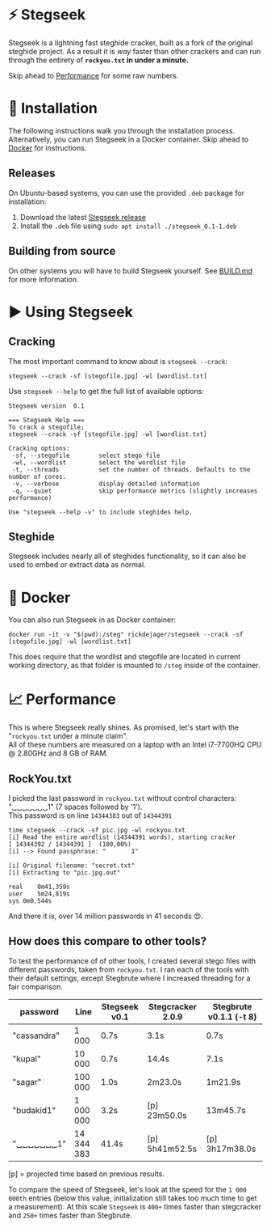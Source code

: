 # :zap: Stegseek

Stegseek is a lightning fast steghide cracker, built as a fork of the original steghide project. As a result it is _way_ faster than other crackers and can run through the entirety of **`rockyou.txt` in under a minute.**

Skip ahead to [Performance](#chart_with_upwards_trend-performance) for some raw numbers.

# :wrench: Installation

The following instructions walk you through the installation process. Alternatively, you can run Stegseek in a Docker container. Skip ahead to [Docker](#whale-docker) for instructions.

## Releases

On Ubuntu-based systems, you can use the provided `.deb` package for installation:

1. Download the latest [Stegseek release](https://github.com/RickdeJager/stegseek/releases)
1. Install the `.deb` file using `sudo apt install ./stegseek_0.1-1.deb`

## Building from source
On other systems you will have to build Stegseek yourself. See [BUILD.md](BUILD.md) for more information.  

# :arrow_forward: Using Stegseek

## Cracking
The most important command to know about is `stegseek --crack`:
```
stegseek --crack -sf [stegofile.jpg] -wl [wordlist.txt]
```

Use `stegseek --help` to get the full list of available options:
```
Stegseek version  0.1

=== Stegseek Help ===
To crack a stegofile;
stegseek --crack -sf [stegofile.jpg] -wl [wordlist.txt]

Cracking options:
 -sf, --stegofile        select stego file
 -wl, --wordlist         select the wordlist file
 -t, --threads           set the number of threads. Defaults to the number of cores.
 -v, --verbose           display detailed information
 -q, --quiet             skip performance metrics (slightly increases performance)

Use "stegseek --help -v" to include steghides help.
```

## Steghide
Stegseek includes nearly all of steghides functionality, so it can also be used to embed or extract data as normal.

# :whale: Docker
You can also run Stegseek in as Docker container:

```
docker run -it -v "$(pwd):/steg" rickdejager/stegseek --crack -sf [stegofile.jpg] -wl [wordlist.txt]
```

This does require that the wordlist and stegofile are located in current working directory, as that folder is mounted to `/steg` inside of the container.

# :chart_with_upwards_trend: Performance
This is where Stegseek really shines. As promised, let's start with the "`rockyou.txt` under a minute claim".  
All of these numbers are measured on a laptop with an Intel i7-7700HQ CPU @ 2.80GHz and 8 GB of RAM.  

## RockYou.txt
I picked the last password in `rockyou.txt` without control characters: "␣␣␣␣␣␣␣1" (7 spaces followed by '1').  
This password is on line `14344383` out of `14344391`  

```
time stegseek --crack -sf pic.jpg -wl rockyou.txt 
[i] Read the entire wordlist (14344391 words), starting cracker
[ 14344392 / 14344391 ]  (100,00%)                 
[i] --> Found passphrase: "       1"

[i] Original filename: "secret.txt"
[i] Extracting to "pic.jpg.out"

real	0m41,359s
user	5m24,819s
sys	0m0,544s
```

And there it is, over 14 million passwords in 41 seconds :heart_eyes:.

## How does this compare to other tools?

To test the performance of of other tools, I created several stego files with different passwords, taken from `rockyou.txt`. I ran each of the tools with their default settings, except Stegbrute where I increased threading for a fair comparison.

| password    | Line        | Stegseek v0.1 | Stegcracker 2.0.9 | Stegbrute v0.1.1 (-t 8) |
|-------------|-------------|---------------|-------------------|-------------------------|
| "cassandra" | 1 000       |          0.7s |              3.1s |                    0.7s |
| "kupal"     | 10 000      |          0.7s |             14.4s |                    7.1s |
| "sagar"     | 100 000     |          1.0s |           2m23.0s |                 1m21.9s |
| "budakid1"  | 1 000 000   |          3.2s | [p]      23m50.0s |                13m45.7s |
| "␣␣␣␣␣␣␣1"  | 14 344 383  |         41.4s | [p]    5h41m52.5s | [p]          3h17m38.0s |
  
[p] = projected time based on previous results.  
  
To compare the speed of Stegseek, let's look at the speed for the `1 000 000th` entries (below this value, initialization still takes too much time to get a measurement). At this scale `Stegseek` is `400+` times faster than stegcracker and `250+` times faster than Stegbrute.

